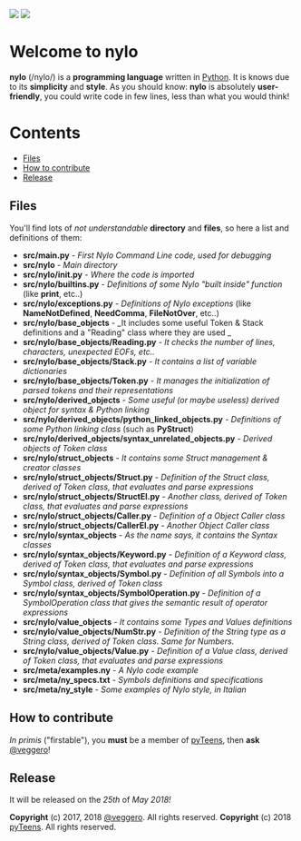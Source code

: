 ![](https://raw.githubusercontent.com/pyTeens/nylo/gh-pages/docs/images/NyloPyTeensLogo.png) [![](https://travis-ci.org/pyTeens/nylo.svg?branch=master)](https://travis-ci.org/pyTeens/nylo)

# Welcome to nylo

**nylo** (/nylo/) is a **programming language** written in [Python](https://python.org). It is knows due to its **simplicity** and **style**. As you should know: **nylo** is absolutely **user-friendly**, you could write code in few lines, less than what you would think!

# Contents
* [Files](#files)
* [How to contribute](#how-to-contribute)
* [Release](#release)

## Files

You'll find lots of _not understandable_ **directory** and **files**, so here a list and definitions of them:

* **src/main.py** - _First Nylo Command Line code, used for debugging_
* **src/nylo** - _Main directory_
* **src/nylo/__init__.py** - _Where the code is imported_
* **src/nylo/builtins.py** - _Definitions of some Nylo "built inside" function_ (like **print**, etc..)
* **src/nylo/exceptions.py** - _Definitions of Nylo exceptions_ (like **NameNotDefined**, **NeedComma**, **FileNotOver**, etc..)
* **src/nylo/base_objects** - _It includes some useful Token & Stack definitions and a "Reading" class where they are used _
* **src/nylo/base_objects/Reading.py** - _It checks the number of lines, characters, unexpected EOFs, etc.._
* **src/nylo/base_objects/Stack.py** - _It contains a list of variable dictionaries_
* **src/nylo/base_objects/Token.py** - _It manages the initialization of parsed tokens and their representations_
* **src/nylo/derived_objects** - _Some useful (or maybe useless) derived object for syntax & Python linking_
* **src/nylo/derived_objects/python_linked_objects.py** - _Definitions of some Python linking class_ (such as **PyStruct**)
* **src/nylo/derived_objects/syntax_unrelated_objects.py** - _Derived objects of Token class_
* **src/nylo/struct_objects** - _It contains some Struct management & creator classes_
* **src/nylo/struct_objects/Struct.py** - _Definition of the Struct class, derived of Token class, that evaluates  and parse expressions_
* **src/nylo/struct_objects/StructEl.py** - _Another class, derived of Token class, that evaluates and parse expressions_
* **src/nylo/struct_objects/Caller.py** - _Definition of a Object Caller class_
* **src/nylo/struct_objects/CallerEl.py** - _Another Object Caller class_
* **src/nylo/syntax_objects** - _As the name says, it contains the Syntax classes_
* **src/nylo/syntax_objects/Keyword.py** - _Definition of a Keyword class, derived of Token class, that evaluates and parse expressions_
* **src/nylo/syntax_objects/Symbol.py** - _Definition of all Symbols into a Symbol class, derived of Token class_
* **src/nylo/syntax_objects/SymbolOperation.py** - _Definition of a SymbolOperation class that gives the semantic result of operator expressions_
* **src/nylo/value_objects** - _It contains some Types and Values definitions_
* **src/nylo/value_objects/NumStr.py** - _Definition of the String type as a String class, derived of Token class. Same for Numbers._
* **src/nylo/value_objects/Value.py** - _Definition of a Value class, derived of Token class, that evaluates and parse expressions_
* **src/meta/examples.ny** - _A Nylo code example_
* **src/meta/ny_specs.txt** - _Symbols definitions and specifications_
* **src/meta/ny_style** - _Some examples of Nylo style, in Italian_

## How to contribute

_In primis_ ("firstable"), you **must** be a member of [pyTeens](https://teens.python.it), then **ask** [@veggero](https://github.com/veggero)!

## Release

It will be released on the _25th_ of _May 2018!_

**Copyright** (c) 2017, 2018 [@veggero](https://github.com/veggero). All rights reserved.
**Copyright** (c) 2018 [pyTeens](https://teens.python.it). All rights reserved.
